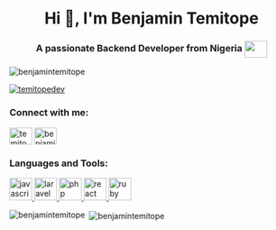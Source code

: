 <h1 align="center">Hi 👋, I'm Benjamin Temitope</h1>
<h3 align="center">A passionate Backend Developer from Nigeria <img src="https://upload.wikimedia.org/wikipedia/commons/thumb/7/79/Flag_of_Nigeria.svg/255px-Flag_of_Nigeria.svg.png" height="30" width="40" align="center" /></h3>

<p align="left"> <img src="https://komarev.com/ghpvc/?username=benjamintemitope&label=Profile%20views&color=0e75b6&style=flat" alt="benjamintemitope" /> </p>

<p align="left"> <a href="https://twitter.com/temitopedev" target="blank"><img src="https://img.shields.io/twitter/follow/temitopedev?logo=twitter&style=for-the-badge" alt="temitopedev" /></a> </p>

<h3 align="left">Connect with me:</h3>
<p align="left">
<a href="https://twitter.com/temitopedev" target="blank"><img align="center" src="https://cdn.jsdelivr.net/npm/simple-icons@3.0.1/icons/twitter.svg" alt="temitopedev" height="30" width="40" /></a>
<a href="https://instagram.com/benjamintemitope" target="blank"><img align="center" src="https://cdn.jsdelivr.net/npm/simple-icons@3.0.1/icons/instagram.svg" alt="benjamintemitope" height="30" width="40" /></a>
</p>

<h3 align="left">Languages and Tools:</h3>
<p align="left">  <a href="https://developer.mozilla.org/en-US/docs/Web/JavaScript" target="_blank"> <img src="https://devicons.github.io/devicon/devicon.git/icons/javascript/javascript-original.svg" alt="javascript" width="40" height="40"/> </a> <a href="https://laravel.com/" target="_blank"> <img src="https://devicons.github.io/devicon/devicon.git/icons/laravel/laravel-plain-wordmark.svg" alt="laravel" width="40" height="40"/> </a>  <a href="https://www.php.net" target="_blank"> <img src="https://devicons.github.io/devicon/devicon.git/icons/php/php-original.svg" alt="php" width="40" height="40"/> </a> <a href="https://reactjs.org/" target="_blank"> <img src="https://devicons.github.io/devicon/devicon.git/icons/react/react-original-wordmark.svg" alt="react" width="40" height="40"/> </a> <a href="https://www.ruby-lang.org/en/" target="_blank"> <img src="https://devicons.github.io/devicon/devicon.git/icons/ruby/ruby-original-wordmark.svg" alt="ruby" width="40" height="40"/> </a> </p>

<p><img align="left" src="https://github-readme-stats.vercel.app/api/top-langs?username=benjamintemitope&show_icons=true&locale=en&layout=compact" alt="benjamintemitope" /></p>

<p>&nbsp;<img align="center" src="https://github-readme-stats.vercel.app/api?username=benjamintemitope&show_icons=true&locale=en" alt="benjamintemitope" /></p>
